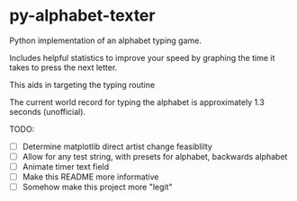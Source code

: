 # py-alphabet-texter

Python implementation of an alphabet typing game.

Includes helpful statistics to improve your speed by graphing the time it takes to press the next letter.

This aids in targeting the typing routine

The current world record for typing the alphabet is approximately 1.3 seconds (unofficial).

TODO:
 - [ ] Determine matplotlib direct artist change feasiblilty
 - [ ] Allow for any test string, with presets for alphabet, backwards alphabet
 - [ ] Animate timer text field
 - [ ] Make this README more informative
 - [ ] Somehow make this project more "legit"
